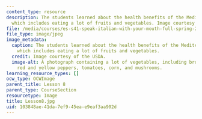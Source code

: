 ```yaml
---
content_type: resource
description: The students learned about the health benefits of the Mediterranean diet,
  which includes eating a lot of fruits and vegetables. Image courtesy of the USDA.
file: /media/courses/es-s41-speak-italian-with-your-mouth-full-spring-2012/103848ae41da7ef945eae9eaf3aa902d_Lesson8.jpg
file_type: image/jpeg
image_metadata:
  caption: The students learned about the health benefits of the Mediterranean diet,
    which includes eating a lot of fruits and vegetables.
  credit: Image courtesy of the USDA.
  image-alt: A photograph containing a lot of vegetables, including broccoli, cauliflower,
    red and yellow peppers, tomatoes, corn, and mushrooms.
learning_resource_types: []
ocw_type: OCWImage
parent_title: Lesson 8
parent_type: CourseSection
resourcetype: Image
title: Lesson8.jpg
uid: 103848ae-41da-7ef9-45ea-e9eaf3aa902d
---
```

